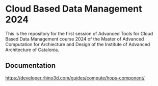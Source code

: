 # Cloud Based Data Management  2024
This is the repository for the first session of Advanced Tools for Cloud Based Data Management course 2024 of the Master of Advanced Computation for Archiecture and Design of the Institute of Advanced Architecture of Catalonia.

## Documentation
https://developer.rhino3d.com/guides/compute/hops-component/

